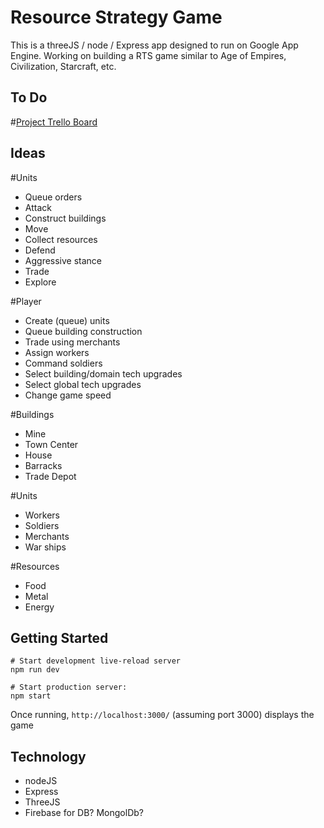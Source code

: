 Resource Strategy Game
==================================

This is a threeJS / node / Express app designed to run on Google App Engine. Working on building a RTS game similar to Age of Empires, Civilization, Starcraft, etc.

To Do
---------------
#[Project Trello Board](https://trello.com/b/ZZ8ew6Pn/resource-strategy-game)

Ideas
---------------
#Units
- Queue orders
- Attack
- Construct buildings
- Move
- Collect resources
- Defend
- Aggressive stance
- Trade
- Explore

#Player
- Create (queue) units
- Queue building construction
- Trade using merchants
- Assign workers
- Command soldiers
- Select building/domain tech upgrades
- Select global tech upgrades
- Change game speed

#Buildings
- Mine
- Town Center
- House
- Barracks
- Trade Depot

#Units
- Workers
- Soldiers
- Merchants
- War ships

#Resources
- Food
- Metal
- Energy


Getting Started
---------------

```
# Start development live-reload server
npm run dev

# Start production server:
npm start
```

Once running, `http://localhost:3000/` (assuming port 3000) displays the game

Technology
---------------
- nodeJS
- Express
- ThreeJS
- Firebase for DB? MongolDb?
